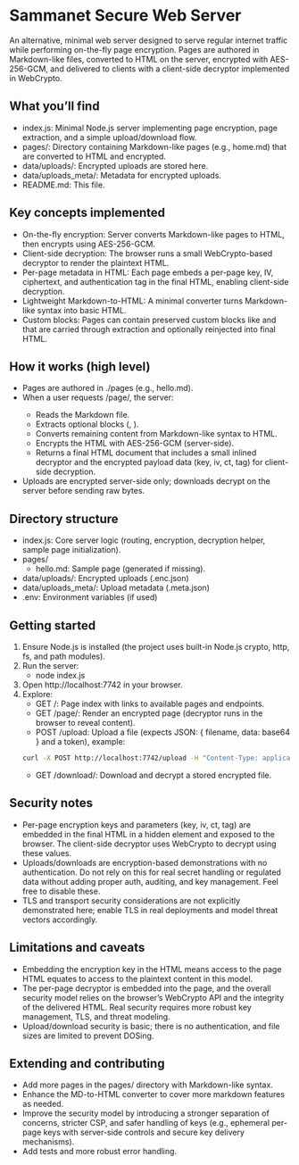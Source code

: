 # Sammanet Secure Web Server

An alternative, minimal web server designed to serve regular internet traffic while performing on-the-fly page encryption. Pages are authored in Markdown-like files, converted to HTML on the server, encrypted with AES-256-GCM, and delivered to clients with a client-side decryptor implemented in WebCrypto.

## What you’ll find
- index.js: Minimal Node.js server implementing page encryption, page extraction, and a simple upload/download flow.
- pages/: Directory containing Markdown-like pages (e.g., home.md) that are converted to HTML and encrypted.
- data/uploads/: Encrypted uploads are stored here.
- data/uploads_meta/: Metadata for encrypted uploads.
- README.md: This file.

## Key concepts implemented
- On-the-fly encryption: Server converts Markdown-like pages to HTML, then encrypts using AES-256-GCM.
- Client-side decryption: The browser runs a small WebCrypto-based decryptor to render the plaintext HTML.
- Per-page metadata in HTML: Each page embeds a per-page key, IV, ciphertext, and authentication tag in the final HTML, enabling client-side decryption.
- Lightweight Markdown-to-HTML: A minimal converter turns Markdown-like syntax into basic HTML.
- Custom blocks: Pages can contain preserved custom blocks like <snet-script> and <snet-style> that are carried through extraction and optionally reinjected into final HTML.

## How it works (high level)
- Pages are authored in ./pages (e.g., hello.md).
- When a user requests /page/<name>, the server:
  - Reads the Markdown file.
  - Extracts optional blocks (<snet-script>, <snet-style>).
  - Converts remaining content from Markdown-like syntax to HTML.
  - Encrypts the HTML with AES-256-GCM (server-side).
  - Returns a final HTML document that includes a small inlined decryptor and the encrypted payload data (key, iv, ct, tag) for client-side decryption.
- Uploads are encrypted server-side only; downloads decrypt on the server before sending raw bytes.

## Directory structure
- index.js: Core server logic (routing, encryption, decryption helper, sample page initialization).
- pages/
  - hello.md: Sample page (generated if missing).
- data/uploads/: Encrypted uploads (.enc.json)
- data/uploads_meta/: Upload metadata (.meta.json)
- .env: Environment variables (if used)

## Getting started
1. Ensure Node.js is installed (the project uses built-in Node.js crypto, http, fs, and path modules).
2. Run the server:
   - node index.js
3. Open http://localhost:7742 in your browser.
4. Explore:
   - GET /: Page index with links to available pages and endpoints.
   - GET /page/<name>: Render an encrypted page (decryptor runs in the browser to reveal content).
   - POST /upload: Upload a file (expects JSON: { filename, data: base64 } and a token), example:
   ```bash
   curl -X POST http://localhost:7742/upload -H "Content-Type: application/json" -H "Authorization: Bearer <TOKEN>" -d '{"filename":"test.bin","data":"BASE64_CONTENT"}'
    ```
   - GET /download/<filename>: Download and decrypt a stored encrypted file.

## Security notes
- Per-page encryption keys and parameters (key, iv, ct, tag) are embedded in the final HTML in a hidden element and exposed to the browser. The client-side decryptor uses WebCrypto to decrypt using these values.
- Uploads/downloads are encryption-based demonstrations with no authentication. Do not rely on this for real secret handling or regulated data without adding proper auth, auditing, and key management. Feel free to disable these.
- TLS and transport security considerations are not explicitly demonstrated here; enable TLS in real deployments and model threat vectors accordingly.

## Limitations and caveats
- Embedding the encryption key in the HTML means access to the page HTML equates to access to the plaintext content in this model.
- The per-page decryptor is embedded into the page, and the overall security model relies on the browser’s WebCrypto API and the integrity of the delivered HTML. Real security requires more robust key management, TLS, and threat modeling.
- Upload/download security is basic; there is no authentication, and file sizes are limited to prevent DOSing.

## Extending and contributing
- Add more pages in the pages/ directory with Markdown-like syntax.
- Enhance the MD-to-HTML converter to cover more markdown features as needed.
- Improve the security model by introducing a stronger separation of concerns, stricter CSP, and safer handling of keys (e.g., ephemeral per-page keys with server-side controls and secure key delivery mechanisms).
- Add tests and more robust error handling.